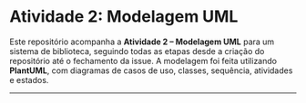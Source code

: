 # Atividade 2: Modelagem UML

Este repositório acompanha a **Atividade 2 – Modelagem UML** para um sistema de biblioteca, seguindo todas as etapas desde a criação do repositório até o fechamento da issue. A modelagem foi feita utilizando **PlantUML**, com diagramas de casos de uso, classes, sequência, atividades e estados.

---
